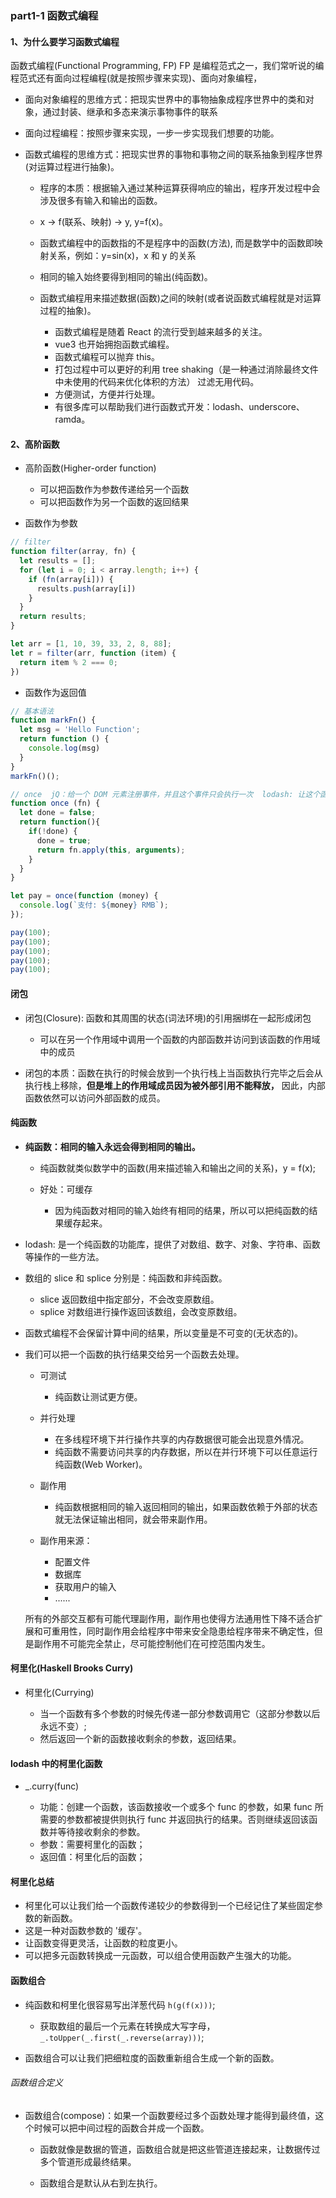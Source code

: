 ### part1-1 函数式编程

#### 1、为什么要学习函数式编程

函数式编程(Functional Programming, FP) FP 是编程范式之一，我们常听说的编程范式还有面向过程编程(就是按照步骤来实现)、面向对象编程，

- 面向对象编程的思维方式：把现实世界中的事物抽象成程序世界中的类和对象，通过封装、继承和多态来演示事物事件的联系
- 面向过程编程：按照步骤来实现，一步一步实现我们想要的功能。
- 函数式编程的思维方式：把现实世界的事物和事物之间的联系抽象到程序世界(对运算过程进行抽象)。

    - 程序的本质：根据输入通过某种运算获得响应的输出，程序开发过程中会涉及很多有输入和输出的函数。
    - x -> f(联系、映射) -> y, y=f(x)。
    - 函数式编程中的函数指的不是程序中的函数(方法), 而是数学中的函数即映射关系，例如：y=sin(x)，x 和 y 的关系
    - 相同的输入始终要得到相同的输出(纯函数)。
    - 函数式编程用来描述数据(函数)之间的映射(或者说函数式编程就是对运算过程的抽象)。

        - 函数式编程是随着 React 的流行受到越来越多的关注。
        - vue3 也开始拥抱函数式编程。
        - 函数式编程可以抛弃 this。
        - 打包过程中可以更好的利用 tree shaking（是一种通过消除最终文件中未使用的代码来优化体积的方法） 过滤无用代码。
        - 方便测试，方便并行处理。
        - 有很多库可以帮助我们进行函数式开发：lodash、underscore、ramda。

#### 2、高阶函数

- 高阶函数(Higher-order function)

    - 可以把函数作为参数传递给另一个函数
    - 可以把函数作为另一个函数的返回结果

- 函数作为参数

```javascript
// filter 
function filter(array, fn) {
  let results = [];
  for (let i = 0; i < array.length; i++) {
    if (fn(array[i])) {
      results.push(array[i])
    }
  }
  return results;
}

let arr = [1, 10, 39, 33, 2, 8, 88];
let r = filter(arr, function (item) {
  return item % 2 === 0;
})
```

- 函数作为返回值
```javascript
// 基本语法
function markFn() {
  let msg = 'Hello Function';
  return function () {
    console.log(msg)
  }
}
markFn()();
```

```javascript
// once  jQ：给一个 DOM 元素注册事件，并且这个事件只会执行一次  lodash: 让这个函数只执行一次
function once (fn) {
  let done = false;
  return function(){
    if(!done) {
      done = true;
      return fn.apply(this, arguments);
    } 
  }
}

let pay = once(function (money) {
  console.log(`支付: ${money} RMB`);
});

pay(100);
pay(100);
pay(100);
pay(100);
pay(100);
```

#### 闭包

- 闭包(Closure): 函数和其周围的状态(词法环境)的引用捆绑在一起形成闭包
    
    - 可以在另一个作用域中调用一个函数的内部函数并访问到该函数的作用域中的成员
    
- 闭包的本质：函数在执行的时候会放到一个执行栈上当函数执行完毕之后会从执行栈上移除，**但是堆上的作用域成员因为被外部引用不能释放，** 因此，内部函数依然可以访问外部函数的成员。

#### 纯函数

- **纯函数：相同的输入永远会得到相同的输出。**

    - 纯函数就类似数学中的函数(用来描述输入和输出之间的关系)，y = f(x);
      
    - 好处：可缓存
        
        - 因为纯函数对相同的输入始终有相同的结果，所以可以把纯函数的结果缓存起来。
    
- lodash: 是一个纯函数的功能库，提供了对数组、数字、对象、字符串、函数等操作的一些方法。
- 数组的 slice 和 splice 分别是：纯函数和非纯函数。

    - slice 返回数组中指定部分，不会改变原数组。
    - splice 对数组进行操作返回该数组，会改变原数组。
    
- 函数式编程不会保留计算中间的结果，所以变量是不可变的(无状态的)。
- 我们可以把一个函数的执行结果交给另一个函数去处理。

    - 可测试
        
        - 纯函数让测试更方便。
    
    - 并行处理
    
        - 在多线程环境下并行操作共享的内存数据很可能会出现意外情况。
        - 纯函数不需要访问共享的内存数据，所以在并行环境下可以任意运行纯函数(Web Worker)。
    
    - 副作用
    
        - 纯函数根据相同的输入返回相同的输出，如果函数依赖于外部的状态就无法保证输出相同，就会带来副作用。
    
    - 副作用来源：
    
        - 配置文件
        - 数据库
        - 获取用户的输入
        - ......
    
    所有的外部交互都有可能代理副作用，副作用也使得方法通用性下降不适合扩展和可重用性，同时副作用会给程序中带来安全隐患给程序带来不确定性，但是副作用不可能完全禁止，尽可能控制他们在可控范围内发生。
  
#### 柯里化(Haskell Brooks Curry)

- 柯里化(Currying)

    - 当一个函数有多个参数的时候先传递一部分参数调用它（这部分参数以后永远不变）;
    - 然后返回一个新的函数接收剩余的参数，返回结果。
    
#### lodash 中的柯里化函数

- _.curry(func)

    - 功能：创建一个函数，该函数接收一个或多个 func 的参数，如果 func 所需要的参数都被提供则执行 func 并返回执行的结果。否则继续返回该函数并等待接收剩余的参数。
    - 参数：需要柯里化的函数；
    - 返回值：柯里化后的函数；
    
#### 柯里化总结

- 柯里化可以让我们给一个函数传递较少的参数得到一个已经记住了某些固定参数的新函数。
- 这是一种对函数参数的 '缓存'。
- 让函数变得更灵活，让函数的粒度更小。
- 可以把多元函数转换成一元函数，可以组合使用函数产生强大的功能。

#### 函数组合

- 纯函数和柯里化很容易写出洋葱代码 ```h(g(f(x)))```;

  - 获取数组的最后一个元素在转换成大写字母，```_.toUpper(_.first(_.reverse(array)))```;
    
- 函数组合可以让我们把细粒度的函数重新组合生成一个新的函数。

###### 函数组合定义

- 函数组合(compose)：如果一个函数要经过多个函数处理才能得到最终值，这个时候可以把中间过程的函数合并成一个函数。

    - 函数就像是数据的管道，函数组合就是把这些管道连接起来，让数据传过多个管道形成最终结果。
    
    - 函数组合是默认从右到左执行。